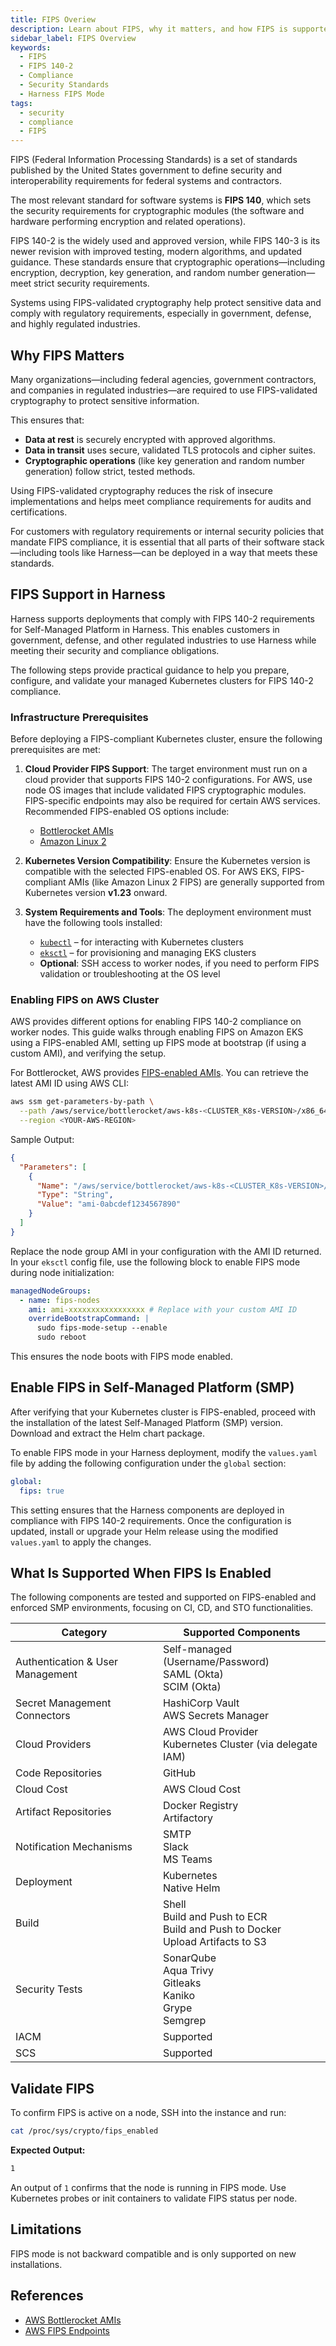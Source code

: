 ```yaml
---
title: FIPS Overiew
description: Learn about FIPS, why it matters, and how FIPS is supported in Harness.
sidebar_label: FIPS Overview
keywords:
  - FIPS
  - FIPS 140-2
  - Compliance
  - Security Standards
  - Harness FIPS Mode
tags:
  - security
  - compliance
  - FIPS
---
```


FIPS (Federal Information Processing Standards) is a set of standards published by the United States government to define security and interoperability requirements for federal systems and contractors. 

The most relevant standard for software systems is **FIPS 140**, which sets the security requirements for cryptographic modules (the software and hardware performing encryption and related operations).

FIPS 140-2 is the widely used and approved version, while FIPS 140-3 is its newer revision with improved testing, modern algorithms, and updated guidance. These standards ensure that cryptographic operations—including encryption, decryption, key generation, and random number generation—meet strict security requirements.

Systems using FIPS-validated cryptography help protect sensitive data and comply with regulatory requirements, especially in government, defense, and highly regulated industries.

## Why FIPS Matters

Many organizations—including federal agencies, government contractors, and companies in regulated industries—are required to use FIPS-validated cryptography to protect sensitive information.  

This ensures that:

- **Data at rest** is securely encrypted with approved algorithms.
- **Data in transit** uses secure, validated TLS protocols and cipher suites.
- **Cryptographic operations** (like key generation and random number generation) follow strict, tested methods.

Using FIPS-validated cryptography reduces the risk of insecure implementations and helps meet compliance requirements for audits and certifications.

For customers with regulatory requirements or internal security policies that mandate FIPS compliance, it is essential that all parts of their software stack—including tools like Harness—can be deployed in a way that meets these standards.

## FIPS Support in Harness

Harness supports deployments that comply with FIPS 140-2 requirements for Self-Managed Platform in Harness. This enables customers in government, defense, and other regulated industries to use Harness while meeting their security and compliance obligations.

The following steps provide practical guidance to help you prepare, configure, and validate your managed Kubernetes clusters for FIPS 140-2 compliance.

### Infrastructure Prerequisites

Before deploying a FIPS-compliant Kubernetes cluster, ensure the following prerequisites are met:

1. **Cloud Provider FIPS Support**: The target environment must run on a cloud provider that supports FIPS 140-2 configurations. For AWS, use node OS images that include validated FIPS cryptographic modules. FIPS-specific endpoints may also be required for certain AWS services. Recommended FIPS-enabled OS options include:

   * [Bottlerocket AMIs](https://docs.aws.amazon.com/bottlerocket/latest/userguide/fips.html)
   * [Amazon Linux 2](https://docs.aws.amazon.com/linux/al2/fips.html)

2. **Kubernetes Version Compatibility**: Ensure the Kubernetes version is compatible with the selected FIPS-enabled OS. For AWS EKS, FIPS-compliant AMIs (like Amazon Linux 2 FIPS) are generally supported from Kubernetes version **v1.23** onward.

3. **System Requirements and Tools**: The deployment environment must have the following tools installed:

   * [`kubectl`](https://kubernetes.io/docs/tasks/tools/) – for interacting with Kubernetes clusters
   * [`eksctl`](https://eksctl.io/) – for provisioning and managing EKS clusters
   * **Optional**: SSH access to worker nodes, if you need to perform FIPS validation or troubleshooting at the OS level

### Enabling FIPS on AWS Cluster

AWS provides different options for enabling FIPS 140-2 compliance on worker nodes. This guide walks through enabling FIPS on Amazon EKS using a FIPS-enabled AMI, setting up FIPS mode at bootstrap (if using a custom AMI), and verifying the setup.

For Bottlerocket, AWS provides [FIPS-enabled AMIs](https://docs.aws.amazon.com/eks/latest/userguide/bottlerocket-fips-amis.html). You can retrieve the latest AMI ID using AWS CLI:

```bash
aws ssm get-parameters-by-path \
  --path /aws/service/bottlerocket/aws-k8s-<CLUSTER_K8s-VERSION>/x86_64/fips/latest/image_id \
  --region <YOUR-AWS-REGION>
```

Sample Output:

```json
{
  "Parameters": [
    {
      "Name": "/aws/service/bottlerocket/aws-k8s-<CLUSTER_K8s-VERSION>/x86_64/fips/latest/image_id",
      "Type": "String",
      "Value": "ami-0abcdef1234567890"
    }
  ]
}
```

Replace the node group AMI in your configuration with the AMI ID returned. In your `eksctl` config file, use the following block to enable FIPS mode during node initialization:

```yaml
managedNodeGroups:
  - name: fips-nodes
    ami: ami-xxxxxxxxxxxxxxxxx # Replace with your custom AMI ID
    overrideBootstrapCommand: |
      sudo fips-mode-setup --enable
      sudo reboot
```

This ensures the node boots with FIPS mode enabled.

## Enable FIPS in Self-Managed Platform (SMP) 
<!--
- FIPS in harness 
    - module supported and how 
    - what features are supported.
    -  tabular and descriptive - done
    - what's supported vs upcoming 
-->
After verifying that your Kubernetes cluster is FIPS-enabled, proceed with the installation of the latest Self-Managed Platform (SMP) version. Download and extract the Helm chart package.

To enable FIPS mode in your Harness deployment, modify the `values.yaml` file by adding the following configuration under the `global` section:

  ```yaml
  global:
    fips: true
  ```

This setting ensures that the Harness components are deployed in compliance with FIPS 140-2 requirements. Once the configuration is updated, install or upgrade your Helm release using the modified `values.yaml` to apply the changes.

## What Is Supported When FIPS Is Enabled

The following components are tested and supported on FIPS-enabled and enforced SMP environments, focusing on CI, CD, and STO functionalities.

| Category                         | Supported Components                                                                       |
|----------------------------------|--------------------------------------------------------------------------------------------|
| Authentication & User Management | Self-managed (Username/Password)<br />SAML (Okta) <br /> SCIM (Okta)                       |
| Secret Management Connectors     | HashiCorp Vault<br />AWS Secrets Manager                                                   |
| Cloud Providers                  | AWS Cloud Provider<br />Kubernetes Cluster (via delegate IAM)                              |
| Code Repositories                | GitHub                                                                                     |
| Cloud Cost                       | AWS Cloud Cost                                                                             |
| Artifact Repositories            | Docker Registry<br />Artifactory                                                           |
| Notification Mechanisms          | SMTP<br />Slack<br />MS Teams                                                              |
| Deployment                       | Kubernetes<br />Native Helm                                                                |
| Build                            | Shell<br />Build and Push to ECR<br />Build and Push to Docker<br />Upload Artifacts to S3 |
| Security Tests                   | SonarQube<br />Aqua Trivy<br />Gitleaks<br />Kaniko<br />Grype<br />Semgrep                |
| IACM                             | Supported                                                                                  |
| SCS                              | Supported                                                                                  |

## Validate FIPS 

To confirm FIPS is active on a node, SSH into the instance and run:

```bash
cat /proc/sys/crypto/fips_enabled
```

**Expected Output:**

```bash
1
```

An output of `1` confirms that the node is running in FIPS mode. Use Kubernetes probes or init containers to validate FIPS status per node.

## Limitations

FIPS mode is not backward compatible and is only supported on new installations.

## References

* [AWS Bottlerocket AMIs](https://docs.aws.amazon.com/eks/latest/userguide/bottlerocket-fips-amis.html)
* [AWS FIPS Endpoints](https://docs.aws.amazon.com/general/latest/gr/fips.html)



